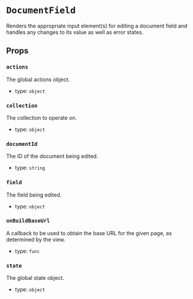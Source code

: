 `DocumentField`
===============

Renders the appropriate input element(s) for editing a document field
and handles any changes to its value as well as error states.

Props
-----

### `actions`

The global actions object.

- type: `object`


### `collection`

The collection to operate on.

- type: `object`


### `documentId`

The ID of the document being edited.

- type: `string`


### `field`

The field being edited.

- type: `object`


### `onBuildBaseUrl`

A callback to be used to obtain the base URL for the given page, as
determined by the view.

- type: `func`


### `state`

The global state object.

- type: `object`

